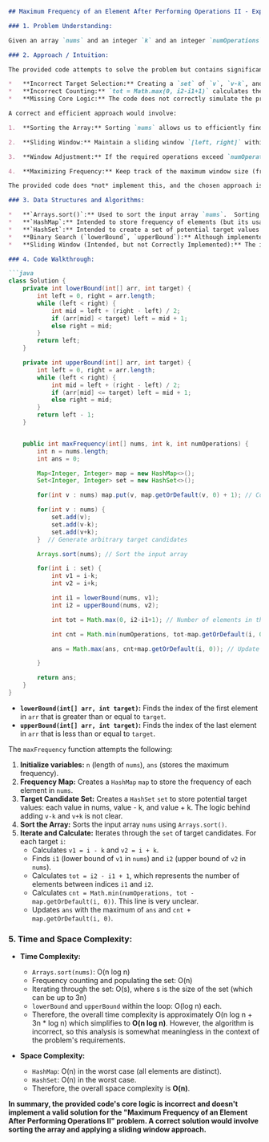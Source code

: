 ```markdown
## Maximum Frequency of an Element After Performing Operations II - Explanation

### 1. Problem Understanding:

Given an array `nums` and an integer `k` and an integer `numOperations`, we are allowed to increment any element of the array by 1. Each increment counts as one operation. We have a total of `numOperations` operations available. The goal is to find the maximum possible frequency of any element in the array after performing at most `numOperations` operations.

### 2. Approach / Intuition:

The provided code attempts to solve the problem but contains significant flaws and inefficiencies, rendering it incorrect. The intended intuition seems to be to iterate through a range of potential target values (defined by `set`), and for each target, calculate the maximum frequency achievable by spending at most `numOperations`. However, this approach is fundamentally flawed for the following reasons:

*   **Incorrect Target Selection:** Creating a `set` of `v`, `v-k`, and `v+k` for each `v` in `nums` is arbitrary and doesn't guarantee that optimal target values are considered. The optimal target value is not necessarily related to the initial values by a factor of `k`.
*   **Incorrect Counting:** `tot = Math.max(0, i2-i1+1)` calculates the total number of elements within the range `[v1, v2]` (`[i-k, i+k]`). Subtracting `map.getOrDefault(i, 0)` and comparing against `numOperations` has no logical connection to the problem constraints. It's not clear what the intended meaning of `cnt` is.
*   **Missing Core Logic:** The code does not correctly simulate the process of incrementing elements to make them equal to a target value. It only calculates a vague "cnt" and adds it to the original frequency of `i` without a valid justification.

A correct and efficient approach would involve:

1.  **Sorting the Array:** Sorting `nums` allows us to efficiently find consecutive elements to potentially transform to a target value using a sliding window.

2.  **Sliding Window:** Maintain a sliding window `[left, right]` within the sorted array. For each `right`, calculate the total number of operations needed to make all elements in the window `[left, right]` equal to `nums[right]`.

3.  **Window Adjustment:** If the required operations exceed `numOperations`, shrink the window from the left (increment `left`) until the number of operations is within the limit.

4.  **Maximizing Frequency:** Keep track of the maximum window size (frequency) encountered.

The provided code does *not* implement this, and the chosen approach is inherently incorrect.

### 3. Data Structures and Algorithms:

*   **`Arrays.sort()`:** Used to sort the input array `nums`.  Sorting is crucial for the sliding window approach (which this code does *not* correctly implement).
*   **`HashMap`:** Intended to store frequency of elements (but its usage isn't effectively connected to the problem logic).
*   **`HashSet`:** Intended to create a set of potential target values (but is constructed arbitrarily and doesn't guarantee optimal values).
*   **Binary Search (`lowerBound`, `upperBound`):** Although implemented correctly, they are used inappropriately in this code because of the incorrect overall logic. They are meant to find indices related to `v1` and `v2`, which are arbitrary values.
*   **Sliding Window (Intended, but not Correctly Implemented):** The intention *seems* to be to use a sliding window (based on the logic of counting elements between indices `i1` and `i2`), but it is implemented incorrectly.

### 4. Code Walkthrough:

```java
class Solution {
    private int lowerBound(int[] arr, int target) {
        int left = 0, right = arr.length;
        while (left < right) {
            int mid = left + (right - left) / 2;
            if (arr[mid] < target) left = mid + 1;
            else right = mid;
        }
        return left;
    }

    private int upperBound(int[] arr, int target) {
        int left = 0, right = arr.length;
        while (left < right) {
            int mid = left + (right - left) / 2;
            if (arr[mid] <= target) left = mid + 1;
            else right = mid;
        }
        return left - 1;
    }


    public int maxFrequency(int[] nums, int k, int numOperations) {
        int n = nums.length;
        int ans = 0;

        Map<Integer, Integer> map = new HashMap<>();
        Set<Integer, Integer> set = new HashSet<>();

        for(int v : nums) map.put(v, map.getOrDefault(v, 0) + 1); // Count frequencies

        for(int v : nums) {
            set.add(v);
            set.add(v-k);
            set.add(v+k);
        }  // Generate arbitrary target candidates

        Arrays.sort(nums); // Sort the input array

        for(int i : set) {
            int v1 = i-k;
            int v2 = i+k;

            int i1 = lowerBound(nums, v1);
            int i2 = upperBound(nums, v2);

            int tot = Math.max(0, i2-i1+1); // Number of elements in the [v1, v2] range

            int cnt = Math.min(numOperations, tot-map.getOrDefault(i, 0)); // Incomprehensible logic. What does tot-map.getOrDefault(i,0) represent?

            ans = Math.max(ans, cnt+map.getOrDefault(i, 0)); // Update the maximum frequency

        }

        return ans;
    }
}
```

*   **`lowerBound(int[] arr, int target)`:**  Finds the index of the first element in `arr` that is greater than or equal to `target`.
*   **`upperBound(int[] arr, int target)`:** Finds the index of the last element in `arr` that is less than or equal to `target`.

The `maxFrequency` function attempts the following:

1.  **Initialize variables:** `n` (length of `nums`), `ans` (stores the maximum frequency).
2.  **Frequency Map:** Creates a `HashMap` `map` to store the frequency of each element in `nums`.
3.  **Target Candidate Set:** Creates a `HashSet` `set` to store potential target values: each value in nums, value - k, and value + k. The logic behind adding `v-k` and `v+k` is not clear.
4.  **Sort the Array:** Sorts the input array `nums` using `Arrays.sort()`.
5.  **Iterate and Calculate:** Iterates through the `set` of target candidates.  For each target `i`:
    *   Calculates `v1 = i - k` and `v2 = i + k`.
    *   Finds `i1` (lower bound of `v1` in `nums`) and `i2` (upper bound of `v2` in `nums`).
    *   Calculates `tot = i2 - i1 + 1`, which represents the number of elements between indices `i1` and `i2`.
    *   Calculates `cnt = Math.min(numOperations, tot - map.getOrDefault(i, 0))`. This line is very unclear.
    *   Updates `ans` with the maximum of `ans` and `cnt + map.getOrDefault(i, 0)`.

### 5. Time and Space Complexity:

*   **Time Complexity:**
    *   `Arrays.sort(nums)`: O(n log n)
    *   Frequency counting and populating the set: O(n)
    *   Iterating through the set: O(s), where s is the size of the set (which can be up to 3n)
    *   `lowerBound` and `upperBound` within the loop: O(log n) each.
    *   Therefore, the overall time complexity is approximately O(n log n + 3n * log n) which simplifies to **O(n log n)**. However, the algorithm is incorrect, so this analysis is somewhat meaningless in the context of the problem's requirements.

*   **Space Complexity:**
    *   `HashMap`: O(n) in the worst case (all elements are distinct).
    *   `HashSet`: O(n) in the worst case.
    *   Therefore, the overall space complexity is **O(n)**.

**In summary, the provided code's core logic is incorrect and doesn't implement a valid solution for the "Maximum Frequency of an Element After Performing Operations II" problem. A correct solution would involve sorting the array and applying a sliding window approach.**
